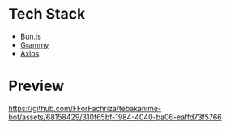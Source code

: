 
# Tech Stack

- [Bun.js](https://bun.sh/)
- [Grammy](https://grammy.dev/guide/)
- [Axios](https://axios-http.com/docs/intro)

# Preview



https://github.com/FForFachriza/tebakanime-bot/assets/68158429/310f65bf-1984-4040-ba06-eaffd73f5766


